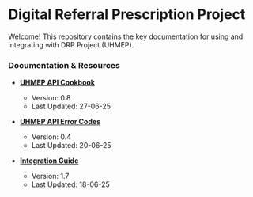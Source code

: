 # Digital Referral Prescription Project

Welcome! This repository contains the key documentation for using and integrating with DRP Project (UHMEP).

### Documentation & Resources

*   **[UHMEP API Cookbook](./UHMEP_API_cookbook.pdf)**
    *   Version: 0.8
    *   Last Updated: 27-06-25

*   **[UHMEP API Error Codes](./UHMEP_API_ErrorCodes.xlsx)**
    *   Version: 0.4
    *   Last Updated: 20-06-25

* **[Integration Guide](./UHMEP%20Integration%20guide-1.7.pdf)**
    *   Version: 1.7
    *   Last Updated: 18-06-25